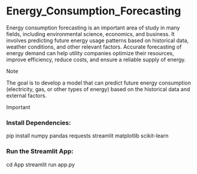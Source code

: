 # Energy_Consumption_Forecasting
Energy consumption forecasting is an important area of study in many fields, including environmental science, economics, and business. It involves predicting future energy usage patterns based on historical data, weather conditions, and other relevant factors. Accurate forecasting of energy demand can help utility companies optimize their resources, improve efficiency, reduce costs, and ensure a reliable supply of energy.

>[!NOTE]
>The goal is to develop a model that can predict future energy consumption (electricity, gas, or other types of energy) based on the historical data and external factors.

>[!IMPORTANT]
>### Install Dependencies:
>pip install numpy pandas requests streamlit matplotlib scikit-learn
>### Run the Streamlit App:
>cd App
>streamlit run app.py
